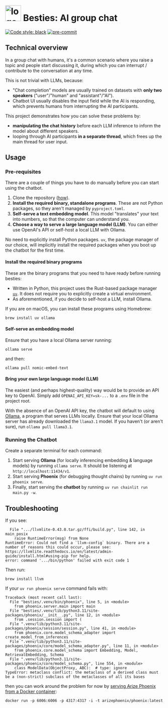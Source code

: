 # <img width="50" alt="logo" src="public/logo_light.png"> Besties: AI group chat

[![Code style: black](https://img.shields.io/badge/code%20style-black-000000.svg)](https://github.com/psf/black)
[![pre-commit](https://img.shields.io/badge/pre--commit-enabled-brightgreen?logo=pre-commit&logoColor=white)](https://github.com/pre-commit/pre-commit)

## Technical overview

In a group chat with humans, it's a common scenario where you raise a topic and people start discussing it, during which you can interrupt / contribute to the conversation at any time.

This is not trivial with LLMs, because:
- "Chat completion" models are usually trained on datasets with **only two speakers** ("user"/"human" and "assistant"/"AI").
- Chatbot UI usually disables the input field while the AI is responding, which prevents humans from interrupting the AI participants.

This project demonstrates how you can solve these problems by:
- **manipulating the chat history** before each LLM inference to inform the model about different speakers.
- looping through AI participants **in a separate thread**, which frees up the main thread for user input.

## Usage

### Pre-requisites

There are a couple of things you have to do manually before you can start using the chatbot.

1. Clone the repository ([how](https://docs.github.com/en/repositories/creating-and-managing-repositories/cloning-a-repository)).
2. **Install the required binary, standalone programs**. These are not Python packages, so they aren't managed by `pyproject.toml`.
3. **Self-serve a text embedding model**. This model "translates" your text into numbers, so that the computer can understand you.
4. **Choose a way to serve a large language model (LLM)**. You can either use OpenAI's API or self-host a local LLM with Ollama.

No need to explicitly install Python packages. `uv`, the package manager of our choice, will implicitly install the required packages when you boot up the chatbot for the first time.

#### Install the required binary programs

These are the binary programs that you need to have ready before running besties:
- Written in Python, this project uses the Rust-based package manager [`uv`](https://docs.astral.sh/uv/). It does not require you to explicitly create a virtual environment.
- As aforementioned, if you decide to self-host a LLM, install Ollama.

If you are on macOS, you can install these programs using Homebrew:

```shell
brew install uv ollama
```

#### Self-serve an embedding model

Ensure that you have a local Ollama server running:

```shell
ollama serve
```

and then:

```shell
ollama pull nomic-embed-text
```

#### Bring your own large language model (LLM)

The easiest (and perhaps highest-quality) way would be to provide an API key to OpenAI. Simply add `OPENAI_API_KEY=sk-...` to a `.env` file in the project root.

With the absence of an OpenAI API key, the chatbot will default to using [Ollama](https://ollama.com/download), a program that serves LLMs locally.
Ensure that your local Ollama server has already downloaded the `llama3.1` model. If you haven't (or aren't sure), run `ollama pull llama3.1`.

### Running the Chatbot

Create a separate terminal for each command:
1. Start serving **Ollama** (for locally inferencing embedding & language models) by running `ollama serve`. It should be listening at `http://localhost:11434/v1`.
2. Start serving **Phoenix** (for debugging thought chains) by running `uv run phoenix serve`.
3. Finally, start serving the **chatbot** by running `uv run chainlit run main.py -w`.

## Troubleshooting

If you see:

```
  File ".../llvmlite-0.43.0.tar.gz/ffi/build.py", line 142, in main_posix
    raise RuntimeError(msg) from None
RuntimeError: Could not find a `llvm-config` binary. There are a number of reasons this could occur, please see: https://llvmlite.readthedocs.io/en/latest/admin-guide/install.html#using-pip for help.
error: command '.../bin/python' failed with exit code 1
```

Then run:

```shell
brew install llvm
```

If your `uv run phoenix serve` command fails with:

```
Traceback (most recent call last):
  File "besties/.venv/bin/phoenix", line 5, in <module>
    from phoenix.server.main import main
  File "besties/.venv/lib/python3.11/site-packages/phoenix/__init__.py", line 12, in <module>
    from .session.session import (
  File ".venv/lib/python3.11/site-packages/phoenix/session/session.py", line 41, in <module>
    from phoenix.core.model_schema_adapter import create_model_from_inferences
  File ".venv/lib/python3.11/site-packages/phoenix/core/model_schema_adapter.py", line 11, in <module>
    from phoenix.core.model_schema import Embedding, Model, RetrievalEmbedding, Schema
  File ".venv/lib/python3.11/site-packages/phoenix/core/model_schema.py", line 554, in <module>
    class ModelData(ObjectProxy, ABC):  # type: ignore
TypeError: metaclass conflict: the metaclass of a derived class must be a (non-strict) subclass of the metaclasses of all its bases
```

then you can work around the problem for now by [serving Arize Phoenix from a Docker container](https://docs.arize.com/phoenix/deployment/docker):

```shell
docker run -p 6006:6006 -p 4317:4317 -i -t arizephoenix/phoenix:latest
```
